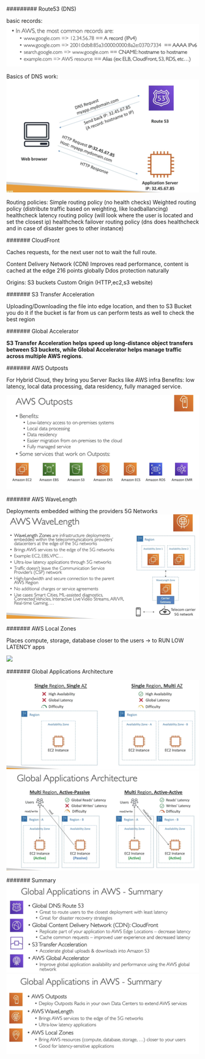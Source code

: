 #########
Route53 (DNS)

basic records:
![](imgs/dns.png)

Basics of DNS work:
![](imgs/basics-dns.png)


Routing policies:
Simple routing policy (no health checks)
Weighted routing policy (distribute traffic based on weighting, like loadballancing) healthcheck
latency routing policy (will look where the user is located and set the closest ip) healthcheck
failover routing policy (dns does healthcheck and in case of disaster goes to other instance)


#######
CloudFront

Caches requests, for the next user not to wait the full route.

Content Delivery Network (CDN)
Improves read performance, content is cached at the edge
216 points globally
Ddos protection naturally 

Origins: 
S3 buckets
Custom Origin (HTTP,ec2,s3 website)

#######
S3 Transfer Acceleration

Uploading/Downloading the file into edge location, and then to S3 Bucket
you do it if the bucket is far from us
can perform tests as well to check the best region

#######
Global Accelerator 

**S3 Transfer Acceleration helps speed up long-distance object transfers between S3 buckets, while Global Accelerator helps manage traffic across multiple AWS regions**.

#######
AWS Outposts

For Hybrid Cloud, they bring you Server Racks like AWS infra
Benefits: low latency, local data processing, data residency, fully managed service.

![](imgs/outposts.png)

#######
AWS WaveLength

Deployments embedded withing the providers 5G Networks
![](imgs/wavelength.png)

#######
AWS Local Zones

Places compute, storage, database closer to the users ->
to RUN LOW LATENCY apps

 ![](local-zones.png)

#######
Global Applications Architecture

![](imgs/global-apps1.png)![](imgs/global-app2.png)

#######
Summary
![](imgs/global1.png)![](imgs/global2.png)